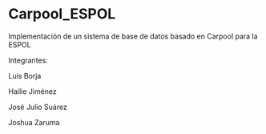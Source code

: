 # Carpool_ESPOL
Implementación de un sistema de base de datos basado en Carpool para la ESPOL

Integrantes: 

Luis Borja

Hailie Jiménez

José Julio Suárez

Joshua Zaruma
